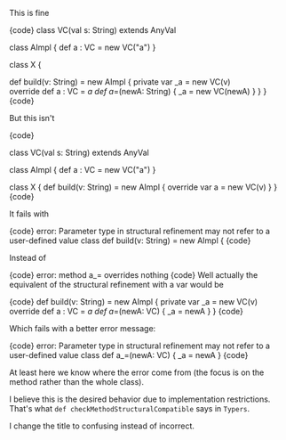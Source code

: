 This is fine

{code}
class VC(val s: String) extends AnyVal

class AImpl {
 def a : VC = new VC("a")
}

class X {

  def build(v: String) = new AImpl {
    private var _a = new VC(v)    
    override def a : VC = _a
    def a_=(newA: String) { _a = new VC(newA) }
  }
}
{code}

But this isn't

{code}

class VC(val s: String) extends AnyVal

class AImpl {
 def a : VC = new VC("a")
}

class X {
  def build(v: String) = new AImpl {
    override var a = new VC(v)
  }
}
{code}

It fails with

{code}
error: Parameter type in structural refinement may not refer to a user-defined value class
  def build(v: String) = new AImpl {
{code}

Instead of

{code}
 error: method a_= overrides nothing
{code}
Well actually the equivalent of the structural refinement with a var would be

{code}
 def build(v: String) = new AImpl {
    private var _a = new VC(v)    
    override def a : VC = _a
    def a_=(newA: VC) { _a = newA }
  }
{code}

Which fails with a better error message:

{code}
error: Parameter type in structural refinement may not refer to a user-defined value class
    def a_=(newA: VC) { _a = newA }
{code}

At least here we know where the error come from (the focus is on the method rather than the whole class).

I believe this is the desired behavior due to implementation restrictions. That's what `def checkMethodStructuralCompatible` says in `Typers`.

I change the title to confusing instead of incorrect.
